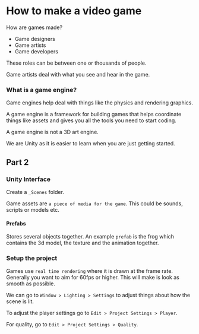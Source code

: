 # How to make a video game

How are games made?

- Game designers
- Game artists
- Game developers

These roles can be between one or thousands of people.

Game artists deal with what you see and hear in the game.

### What is a game engine?

Game engines help deal with things like the physics and rendering graphics.

A game engine is a framework for building games that helps coordinate things like assets and gives you all the tools you need to start coding.

A game engine is not a 3D art engine.

We are Unity as it is easier to learn when you are just getting started.

## Part 2

### Unity Interface

Create a `_Scenes` folder.

Game assets are `a piece of media for the game`. This could be sounds, scripts or models etc.

#### Prefabs

Stores several objects together. An example `prefab` is the frog which contains the 3d model, the texture and the animation together.

### Setup the project

Games use `real time rendering` where it is drawn at the frame rate. Generally you want to aim for 60fps or higher. This will make is look as smooth as possible.

We can go to `Window > Lighting > Settings` to adjust things about how the scene is lit.

To adjust the player settings go to `Edit > Project Settings > Player`.

For quality, go to `Edit > Project Settings > Quality`.
